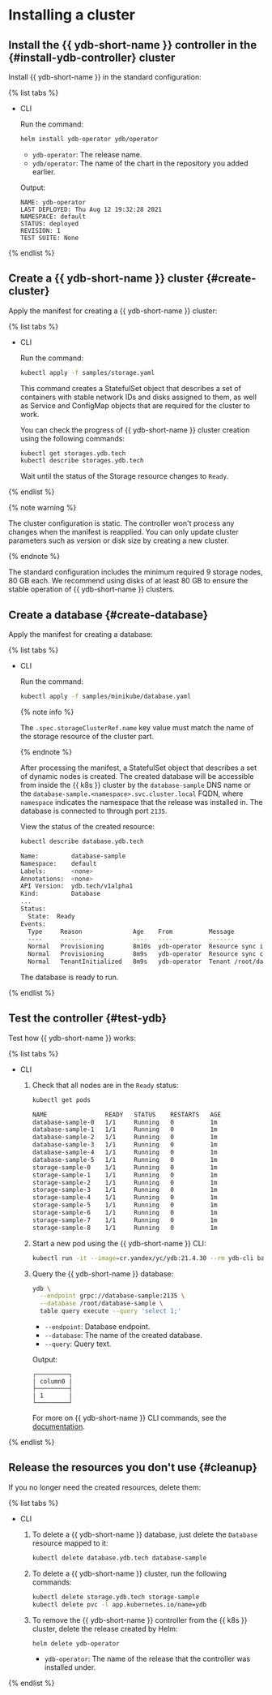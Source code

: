 # Installing a cluster

## Install the {{ ydb-short-name }} controller in the {#install-ydb-controller} cluster

Install {{ ydb-short-name }} in the standard configuration:

{% list tabs %}

- CLI

  Run the command:

  ```bash
  helm install ydb-operator ydb/operator
  ```
  * `ydb-operator`: The release name.
  * `ydb/operator`: The name of the chart in the repository you added earlier.

  Output:

  ```text
  NAME: ydb-operator
  LAST DEPLOYED: Thu Aug 12 19:32:28 2021
  NAMESPACE: default
  STATUS: deployed
  REVISION: 1
  TEST SUITE: None
  ```

{% endlist %}

## Create a {{ ydb-short-name }} cluster {#create-cluster}

Apply the manifest for creating a {{ ydb-short-name }} cluster:

{% list tabs %}

- CLI

  Run the command:

  ```bash
  kubectl apply -f samples/storage.yaml
  ```

  This command creates a StatefulSet object that describes a set of containers with stable network IDs and disks assigned to them, as well as Service and ConfigMap objects that are required for the cluster to work.

  You can check the progress of {{ ydb-short-name }} cluster creation using the following commands:

  ```bash
  kubectl get storages.ydb.tech
  kubectl describe storages.ydb.tech
  ```

  Wait until the status of the Storage resource changes to `Ready`.

{% endlist %}

{% note warning %}

The cluster configuration is static. The controller won't process any changes when the manifest is reapplied. You can only update cluster parameters such as version or disk size by creating a new cluster.

{% endnote %}

The standard configuration includes the minimum required 9 storage nodes, 80 GB each. We recommend using disks of at least 80 GB to ensure the stable operation of {{ ydb-short-name }} clusters.

## Create a database {#create-database}

Apply the manifest for creating a database:

{% list tabs %}

- CLI

  Run the command:

  ```bash
  kubectl apply -f samples/minikube/database.yaml
  ```

  {% note info %}

  The `.spec.storageClusterRef.name` key value must match the name of the storage resource of the cluster part.

  {% endnote %}

  After processing the manifest, a StatefulSet object that describes a set of dynamic nodes is created. The created database will be accessible from inside the {{ k8s }} cluster by the `database-sample` DNS name or the `database-sample.<namespace>.svc.cluster.local` FQDN, where `namespace` indicates the namespace that the release was installed in. The database is connected to through port `2135`.

  View the status of the created resource:

  ```bash
  kubectl describe database.ydb.tech
  
  Name:         database-sample
  Namespace:    default
  Labels:       <none>
  Annotations:  <none>
  API Version:  ydb.tech/v1alpha1
  Kind:         Database
  ...
  Status:
    State:  Ready
  Events:
    Type     Reason              Age    From          Message
    ----     ------              ----   ----          -------
    Normal   Provisioning        8m10s  ydb-operator  Resource sync is in progress
    Normal   Provisioning        8m9s   ydb-operator  Resource sync complete
    Normal   TenantInitialized   8m9s   ydb-operator  Tenant /root/database-sample created
  ```

  The database is ready to run.

{% endlist %}

## Test the controller {#test-ydb}

Test how {{ ydb-short-name }} works:

{% list tabs %}

- CLI

  1. Check that all nodes are in the `Ready` status:

      ```bash
      kubectl get pods
      
      NAME                READY   STATUS    RESTARTS   AGE
      database-sample-0   1/1     Running   0          1m
      database-sample-1   1/1     Running   0          1m
      database-sample-2   1/1     Running   0          1m
      database-sample-3   1/1     Running   0          1m
      database-sample-4   1/1     Running   0          1m
      database-sample-5   1/1     Running   0          1m
      storage-sample-0    1/1     Running   0          1m
      storage-sample-1    1/1     Running   0          1m
      storage-sample-2    1/1     Running   0          1m
      storage-sample-3    1/1     Running   0          1m
      storage-sample-4    1/1     Running   0          1m
      storage-sample-5    1/1     Running   0          1m
      storage-sample-6    1/1     Running   0          1m
      storage-sample-7    1/1     Running   0          1m
      storage-sample-8    1/1     Running   0          1m
      ```

  1. Start a new pod using the {{ ydb-short-name }} CLI:

      ```bash
      kubectl run -it --image=cr.yandex/yc/ydb:21.4.30 --rm ydb-cli bash 
      ```

  1. Query the {{ ydb-short-name }} database:

      ```bash
      ydb \
        --endpoint grpc://database-sample:2135 \
        --database /root/database-sample \
        table query execute --query 'select 1;'
      ```
      * `--endpoint`: Database endpoint.
      * `--database`: The name of the created database.
      * `--query`: Query text.

      Output:

      ```text
      ┌─────────┐
      | column0 |
      ├─────────┤
      | 1       |
      └─────────┘
      ```

      For more on {{ ydb-short-name }} CLI commands, see the [documentation](../../../reference/ydb-cli/index.md).

{% endlist %}

## Release the resources you don't use {#cleanup}

If you no longer need the created resources, delete them:

{% list tabs %}

- CLI

  1. To delete a {{ ydb-short-name }} database, just delete the `Database` resource mapped to it:

      ```bash
      kubectl delete database.ydb.tech database-sample
      ```

  1. To delete a {{ ydb-short-name }} cluster, run the following commands:

      ```bash
      kubectl delete storage.ydb.tech storage-sample
      kubectl delete pvc -l app.kubernetes.io/name=ydb
      ```

  1. To remove the {{ ydb-short-name }} controller from the {{ k8s }} cluster, delete the release created by Helm:

      ```bash
      helm delete ydb-operator
      ```
      * `ydb-operator`: The name of the release that the controller was installed under.

{% endlist %}

